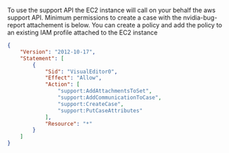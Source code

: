 To use the support API the EC2 instance will call on your behalf the aws support API.
Minimum permissions to create a case with the nvidia-bug-report attachement is below.
You can create a policy and add the policy to an existing IAM profile attached to the EC2 instance

````json
{
    "Version": "2012-10-17",
    "Statement": [
        {
            "Sid": "VisualEditor0",
            "Effect": "Allow",
            "Action": [
                "support:AddAttachmentsToSet",
                "support:AddCommunicationToCase",
                "support:CreateCase",
                "support:PutCaseAttributes"
            ],
            "Resource": "*"
        }
    ]
}
````
